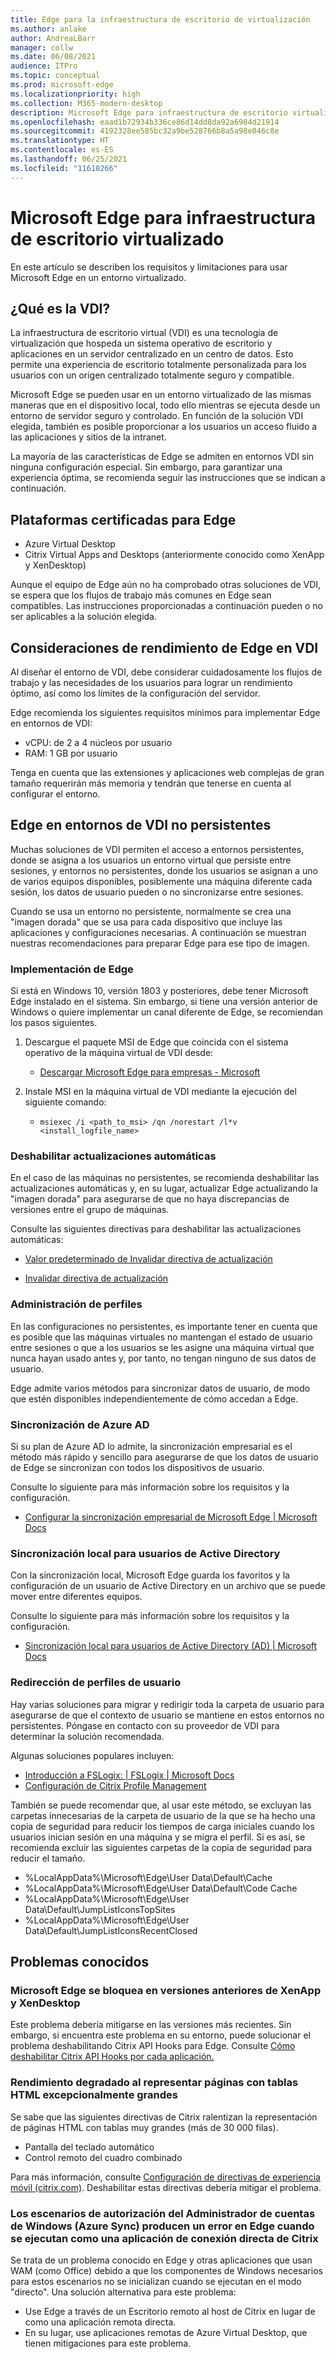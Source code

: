 ```yaml
---
title: Edge para la infraestructura de escritorio de virtualización
ms.author: anlake
author: AndreaLBarr
manager: collw
ms.date: 06/08/2021
audience: ITPro
ms.topic: conceptual
ms.prod: microsoft-edge
ms.localizationpriority: high
ms.collection: M365-modern-desktop
description: Microsoft Edge para infraestructura de escritorio virtualizado.
ms.openlocfilehash: eaad1b72934b336ce86d14dd8da92a6984d21914
ms.sourcegitcommit: 4192328ee585bc32a9be528766b8a5a98e046c8e
ms.translationtype: HT
ms.contentlocale: es-ES
ms.lasthandoff: 06/25/2021
ms.locfileid: "11618266"
---
```

# <a name="microsoft-edge-for-virtualized-desktop-infrastructure"></a>Microsoft Edge para infraestructura de escritorio virtualizado

En este artículo se describen los requisitos y limitaciones para usar Microsoft Edge en un entorno virtualizado.

## <a name="what-is-vdi"></a>¿Qué es la VDI?

La infraestructura de escritorio virtual (VDI) es una tecnología de virtualización que hospeda un sistema operativo de escritorio y aplicaciones en un servidor centralizado en un centro de datos. Esto permite una experiencia de escritorio totalmente personalizada para los usuarios con un origen centralizado totalmente seguro y compatible.

Microsoft Edge se pueden usar en un entorno virtualizado de las mismas maneras que en el dispositivo local, todo ello mientras se ejecuta desde un entorno de servidor seguro y controlado. En función de la solución VDI elegida, también es posible proporcionar a los usuarios un acceso fluido a las aplicaciones y sitios de la intranet.

La mayoría de las características de Edge se admiten en entornos VDI sin ninguna configuración especial. Sin embargo, para garantizar una experiencia óptima, se recomienda seguir las instrucciones que se indican a continuación.

## <a name="platforms-certified-for-edge"></a>Plataformas certificadas para Edge

- Azure Virtual Desktop
- Citrix Virtual Apps and Desktops (anteriormente conocido como XenApp y XenDesktop)

Aunque el equipo de Edge aún no ha comprobado otras soluciones de VDI, se espera que los flujos de trabajo más comunes en Edge sean compatibles. Las instrucciones proporcionadas a continuación pueden o no ser aplicables a la solución elegida.

## <a name="edge-on-vdi-performance-considerations"></a>Consideraciones de rendimiento de Edge en VDI

Al diseñar el entorno de VDI, debe considerar cuidadosamente los flujos de trabajo y las necesidades de los usuarios para lograr un rendimiento óptimo, así como los límites de la configuración del servidor.

Edge recomienda los siguientes requisitos mínimos para implementar Edge en entornos de VDI:

- vCPU: de 2 a 4 núcleos por usuario
- RAM: 1 GB por usuario

Tenga en cuenta que las extensiones y aplicaciones web complejas de gran tamaño requerirán más memoria y tendrán que tenerse en cuenta al configurar el entorno.

## <a name="edge-on-non-persisted-vdi-environments"></a>Edge en entornos de VDI no persistentes

Muchas soluciones de VDI permiten el acceso a entornos persistentes, donde se asigna a los usuarios un entorno virtual que persiste entre sesiones, y entornos no persistentes, donde los usuarios se asignan a uno de varios equipos disponibles, posiblemente una máquina diferente cada sesión, los datos de usuario pueden o no sincronizarse entre sesiones.

Cuando se usa un entorno no persistente, normalmente se crea una "imagen dorada" que se usa para cada dispositivo que incluye las aplicaciones y configuraciones necesarias. A continuación se muestran nuestras recomendaciones para preparar Edge para ese tipo de imagen.

### <a name="deploy-edge"></a>Implementación de Edge

Si está en Windows 10, versión 1803 y posteriores, debe tener Microsoft Edge instalado en el sistema. Sin embargo, si tiene una versión anterior de Windows o quiere implementar un canal diferente de Edge, se recomiendan los pasos siguientes.

1. Descargue el paquete MSI de Edge que coincida con el sistema operativo de la máquina virtual de VDI desde:

    - [Descargar Microsoft Edge para empresas - Microsoft](https://www.microsoft.com/edge/business/download)

2. Instale MSI en la máquina virtual de VDI mediante la ejecución del siguiente comando:

    - `msiexec /i <path_to_msi> /qn /norestart /l*v <install_logfile_name>`

### <a name="disable-automatic-updates"></a>Deshabilitar actualizaciones automáticas

En el caso de las máquinas no persistentes, se recomienda deshabilitar las actualizaciones automáticas y, en su lugar, actualizar Edge actualizando la "imagen dorada" para asegurarse de que no haya discrepancias de versiones entre el grupo de máquinas.

Consulte las siguientes directivas para deshabilitar las actualizaciones automáticas:

- [Valor predeterminado de Invalidar directiva de actualización](/deployedge/microsoft-edge-update-policies#updatedefault)

- [Invalidar directiva de actualización](/deployedge/microsoft-edge-update-policies#update)

### <a name="profile-management"></a>Administración de perfiles

En las configuraciones no persistentes, es importante tener en cuenta que es posible que las máquinas virtuales no mantengan el estado de usuario entre sesiones o que a los usuarios se les asigne una máquina virtual que nunca hayan usado antes y, por tanto, no tengan ninguno de sus datos de usuario.

Edge admite varios métodos para sincronizar datos de usuario, de modo que estén disponibles independientemente de cómo accedan a Edge.

### <a name="azure-ad-sync"></a>Sincronización de Azure AD

Si su plan de Azure AD lo admite, la sincronización empresarial es el método más rápido y sencillo para asegurarse de que los datos de usuario de Edge se sincronizan con todos los dispositivos de usuario.  

Consulte lo siguiente para más información sobre los requisitos y la configuración.  

- [Configurar la sincronización empresarial de Microsoft Edge | Microsoft Docs](/deployedge/microsoft-edge-enterprise-sync)

### <a name="on-premise-sync-for-active-directory-users"></a>Sincronización local para usuarios de Active Directory

Con la sincronización local, Microsoft Edge guarda los favoritos y la configuración de un usuario de Active Directory en un archivo que se puede mover entre diferentes equipos.  

Consulte lo siguiente para más información sobre los requisitos y la configuración.  

- [Sincronización local para usuarios de Active Directory (AD) | Microsoft Docs](/deployedge/microsoft-edge-on-premises-sync)

### <a name="user-profile-redirection"></a>Redirección de perfiles de usuario  

Hay varias soluciones para migrar y redirigir toda la carpeta de usuario para asegurarse de que el contexto de usuario se mantiene en estos entornos no persistentes. Póngase en contacto con su proveedor de VDI para determinar la solución recomendada.

Algunas soluciones populares incluyen:

- [Introducción a FSLogix: | FSLogix | Microsoft Docs](/fslogix/overview)
- [Configuración de Citrix Profile Management](https://support.citrix.com/article/CTX222893)

También se puede recomendar que, al usar este método, se excluyan las carpetas innecesarias de la carpeta de usuario de la que se ha hecho una copia de seguridad para reducir los tiempos de carga iniciales cuando los usuarios inician sesión en una máquina y se migra el perfil. Si es así, se recomienda excluir las siguientes carpetas de la copia de seguridad para reducir el tamaño.

- %LocalAppData%\Microsoft\Edge\User Data\Default\Cache
- %LocalAppData%\Microsoft\Edge\User Data\Default\Code Cache
- %LocalAppData%\Microsoft\Edge\User Data\Default\JumpListIconsTopSites
- %LocalAppData%\Microsoft\Edge\User Data\Default\JumpListIconsRecentClosed

## <a name="known-issues"></a>Problemas conocidos

### <a name="microsoft-edge-crashes-in-older-versions-of-xenapp-and-xendesktop"></a>Microsoft Edge se bloquea en versiones anteriores de XenApp y XenDesktop

Este problema debería mitigarse en las versiones más recientes. Sin embargo, si encuentra este problema en su entorno, puede solucionar el problema deshabilitando Citrix API Hooks para Edge. Consulte [Cómo deshabilitar Citrix API Hooks por cada aplicación.](https://support.citrix.com/article/CTX107825)

### <a name="degraded-performance-when-rendering-pages-with-exceptionally-large-html-tables"></a>Rendimiento degradado al representar páginas con tablas HTML excepcionalmente grandes

Se sabe que las siguientes directivas de Citrix ralentizan la representación de páginas HTML con tablas muy grandes (más de 30 000 filas).

- Pantalla del teclado automático
- Control remoto del cuadro combinado

Para más información, consulte [Configuración de directivas de experiencia móvil (citrix.com)](https://docs.citrix.com/citrix-virtual-apps-desktops/policies/reference/ica-policy-settings/mobile-experience-policy-settings.html). Deshabilitar estas directivas debería mitigar el problema.

### <a name="windows-account-manager-authorization-scenarios-ie--azure-sync-fail-in-edge-when-run-as-a-citrix-seamless-application"></a>Los escenarios de autorización del Administrador de cuentas de Windows (Azure Sync) producen un error en Edge cuando se ejecutan como una aplicación de conexión directa de Citrix

Se trata de un problema conocido en Edge y otras aplicaciones que usan WAM (como Office) debido a que los componentes de Windows necesarios para estos escenarios no se inicializan cuando se ejecutan en el modo "directo". Una solución alternativa para este problema:

- Use Edge a través de un Escritorio remoto al host de Citrix en lugar de como una aplicación remota directa.
- En su lugar, use aplicaciones remotas de Azure Virtual Desktop, que tienen mitigaciones para este problema.
